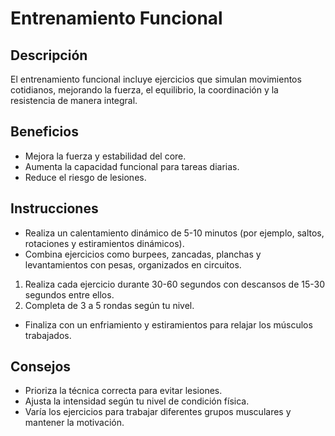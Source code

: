 # Entrenamiento Funcional
## Descripción
El entrenamiento funcional incluye ejercicios que simulan movimientos cotidianos, mejorando la fuerza, el equilibrio, la coordinación y la resistencia de manera integral.

## Beneficios
- Mejora la fuerza y estabilidad del core.
- Aumenta la capacidad funcional para tareas diarias.
- Reduce el riesgo de lesiones.

## Instrucciones
- Realiza un calentamiento dinámico de 5-10 minutos (por ejemplo, saltos, rotaciones y estiramientos dinámicos).
- Combina ejercicios como burpees, zancadas, planchas y levantamientos con pesas, organizados en circuitos.
 1. Realiza cada ejercicio durante 30-60 segundos con descansos de 15-30 segundos entre ellos.
 2. Completa de 3 a 5 rondas según tu nivel.
- Finaliza con un enfriamiento y estiramientos para relajar los músculos trabajados.

## Consejos
- Prioriza la técnica correcta para evitar lesiones.
- Ajusta la intensidad según tu nivel de condición física.
- Varía los ejercicios para trabajar diferentes grupos musculares y mantener la motivación.